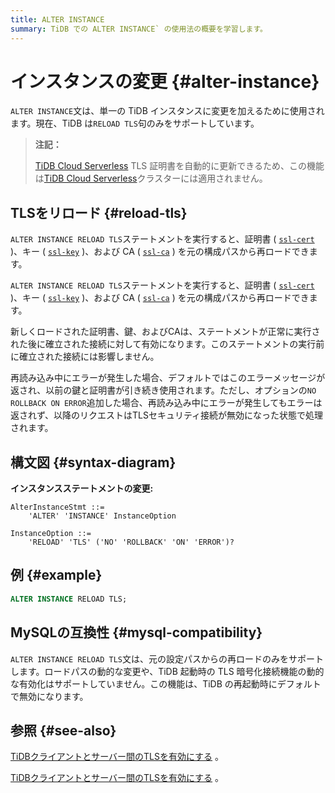 ```yaml
---
title: ALTER INSTANCE
summary: TiDB での ALTER INSTANCE` の使用法の概要を学習します。
---
```


# インスタンスの変更 {#alter-instance}

`ALTER INSTANCE`文は、単一の TiDB インスタンスに変更を加えるために使用されます。現在、TiDB は`RELOAD TLS`句のみをサポートしています。

> **注記：**
>
> [TiDB Cloud Serverless](https://docs.pingcap.com/tidbcloud/select-cluster-tier#tidb-cloud-serverless) TLS 証明書を自動的に更新できるため、この機能は[TiDB Cloud Serverless](https://docs.pingcap.com/tidbcloud/select-cluster-tier#tidb-cloud-serverless)クラスターには適用されません。

## TLSをリロード {#reload-tls}

<CustomContent platform="tidb">

`ALTER INSTANCE RELOAD TLS`ステートメントを実行すると、証明書 ( [`ssl-cert`](/tidb-configuration-file.md#ssl-cert) )、キー ( [`ssl-key`](/tidb-configuration-file.md#ssl-key) )、および CA ( [`ssl-ca`](/tidb-configuration-file.md#ssl-ca) ) を元の構成パスから再ロードできます。

</CustomContent>

<CustomContent platform="tidb-cloud">

`ALTER INSTANCE RELOAD TLS`ステートメントを実行すると、証明書 ( [`ssl-cert`](https://docs.pingcap.com/tidb/stable/tidb-configuration-file#ssl-cert) )、キー ( [`ssl-key`](https://docs.pingcap.com/tidb/stable/tidb-configuration-file#ssl-key) )、および CA ( [`ssl-ca`](https://docs.pingcap.com/tidb/stable/tidb-configuration-file#ssl-ca) ) を元の構成パスから再ロードできます。

</CustomContent>

新しくロードされた証明書、鍵、およびCAは、ステートメントが正常に実行された後に確立された接続に対して有効になります。このステートメントの実行前に確立された接続には影響しません。

再読み込み中にエラーが発生した場合、デフォルトではこのエラーメッセージが返され、以前の鍵と証明書が引き続き使用されます。ただし、オプションの`NO ROLLBACK ON ERROR`追加した場合、再読み込み中にエラーが発生してもエラーは返されず、以降のリクエストはTLSセキュリティ接続が無効になった状態で処理されます。

## 構文図 {#syntax-diagram}

**インスタンスステートメントの変更:**

```ebnf+diagram
AlterInstanceStmt ::=
    'ALTER' 'INSTANCE' InstanceOption

InstanceOption ::=
    'RELOAD' 'TLS' ('NO' 'ROLLBACK' 'ON' 'ERROR')?
```

## 例 {#example}

```sql
ALTER INSTANCE RELOAD TLS;
```

## MySQLの互換性 {#mysql-compatibility}

`ALTER INSTANCE RELOAD TLS`文は、元の設定パスからの再ロードのみをサポートします。ロードパスの動的な変更や、TiDB 起動時の TLS 暗号化接続機能の動的な有効化はサポートしていません。この機能は、TiDB の再起動時にデフォルトで無効になります。

## 参照 {#see-also}

<CustomContent platform="tidb">

[TiDBクライアントとサーバー間のTLSを有効にする](/enable-tls-between-clients-and-servers.md) 。

</CustomContent>

<CustomContent platform="tidb-cloud">

[TiDBクライアントとサーバー間のTLSを有効にする](https://docs.pingcap.com/tidb/stable/enable-tls-between-clients-and-servers) 。

</CustomContent>
